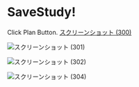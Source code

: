 # SaveStudy!


Click Plan Button.
[スクリーンショット (300)](https://user-images.githubusercontent.com/64859961/211692606-e2c5391d-dd5d-45d5-818c-980c099fa2cf.png)

![スクリーンショット (301)](https://user-images.githubusercontent.com/64859961/211692609-31dda601-7dc7-4930-9766-0a1a19afb22a.png)

![スクリーンショット (302)](https://user-images.githubusercontent.com/64859961/211692611-5619ad6b-4da4-4b15-8f13-b7262e600972.png)

![スクリーンショット (304)](https://user-images.githubusercontent.com/64859961/211692612-2abe4cf3-a840-4144-9ba9-b703501366c5.png)
